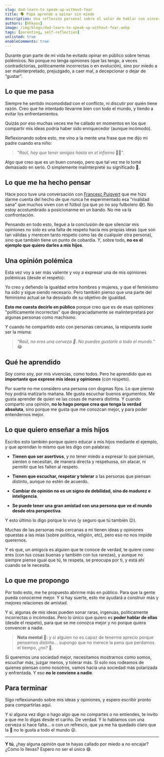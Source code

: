 ```yaml
---
slug: dad-learn-to speak-up-without-fear
title: 🗣️ Papá aprende a opinar sin miedo
description: Una reflexión personal sobre el valor de hablar con sinceridad, conectar más allá de las diferencias y enseñar con el ejemplo en un mundo polarizado.
authors: [hhkaos]
image: /img/blogs/dad-learn-to-speak-up-without-fear.webp
tags: [parenting, self-reflection]
unlisted: true
enableComments: true 
---
```


Durante gran parte de mi vida he evitado opinar en público sobre temas polémicos. No porque no tenga opiniones (que las tengo, a veces contradictorias, políticamente incorrectas o en evolución), sino por miedo a ser malinterpretado, prejuzgado, a caer mal, a decepcionar o dejar de “gustar”.

## Lo que me pasa

Siempre he sentido incomodidad con el conflicto, ni discutir por quién tiene razón. Creo que he intentado llevarme bien con todo el mundo, y tiendo a evitar los enfrentamientos.

Quizás por eso muchas veces me he callado en momentos en los que compartir mis ideas podría haber sido enriquecedor (aunque incómodo).  

Reflexionando sobre esto, me vino a la mente una frase que me dijo mi padre cuando era niño:

> “*Raúl, hay que tener amigos hasta en el infierno* 👹🔥”.

Algo que creo que es un buen consejo, pero que tal vez me lo tomé demasiado en serio. O simplemente malinterpreté su significado 🤷.

## Lo que me ha hecho pensar

Hace poco tuve una conversación con [Francesc Puigvert](https://www.linkedin.com/in/francesc-puigvert-pell-905a8847/?originalSubdomain=es) que me hizo darme cuenta del hecho de que nunca he experimentado esa "rivalidad sana" que muchos viven con el fútbol (ya que yo no soy futbolero 😅). No estoy acostumbrado a posicionarme en un bando. No me va la confrontación.

Pensando en todo esto, llegué a la conclusión de que silenciar mis opiniones no solo es una falta de respeto hacia mis propias ideas (que son tan válidas y merecen tanto respeto como las de cualquier otra persona), sino que también tiene un punto de cobardía. Y, sobre todo, **no es el ejemplo que quiero darles a mis hijos**.

## Una opinión polémica

Esta vez voy a ser más valiente y voy a expresar una de mis opiniones polémicas (desde el respeto):  

Yo creo y defiendo la igualdad entre hombres y mujeres, y que el feminismo ha sido y sigue siendo necesario. Pero también pienso que una parte del feminismo actual se ha desviado de su objetivo de igualdad.

**Esto me cuesta decirlo en público** porque creo que es de esas opiniones "políticamente incorrectas" que desgraciadamente se malinterpretará por algunas personas como machismo.

Y cuando he compartido esto con personas cercanas, la respuesta suele ser la misma:

> “*Raúl, no eres una cerveza 🍺. No puedes gustarle a todo el mundo.*” 😂

## Qué he aprendido

Soy como soy, por mis vivencias, como todos. Pero he aprendido que es **importante que exprese mis ideas y opiniones** (con respeto).  

Por suerte no me considero una persona con dogmas fijos. Lo que pienso hoy podría matizarlo mañana. Me gusta escuchar buenos argumentos. Me gusta aprender de quien ve las cosas de manera distinta. Y cuando comparto una opinión, **no lo hago porque crea que tenga la verdad absoluta**, sino porque me gusta que me conozcan mejor, y para poder entendernos mejor.

## Lo que quiero enseñar a mis hijos

Escribo esto también porque quiero educar a mis hijos mediante el ejemplo, y que aprendan lo mismo que les digo con palabras:

* **Tienen que ser asertivos**, y no tener miedo a expresar lo que piensan, sienten o necesitan, de manera directa y respetuosa, sin atacar, ni permitir que les falten al respeto.

* **Tienen que escuchar, respetar y tolerar** a las personas que piensan distinto, aunque no estén de acuerdo.

* **Cambiar de opinión no es un signo de debilidad, sino de madurez e inteligencia**.

* **Se puede tener una gran amistad con una persona que ve el mundo desde otra perspectiva**.

Y esto último lo digo porque lo vivo (y seguro que tú también 😉). 

Muchas de las personas más cercanas a mi tienen ideas y opiniones opuestas a las mías (sobre política, religión, etc), pero eso no nos impide querernos.

Y es que, un amigo/a es alguien que te conoce de verdad, te quiere como eres (con tus cosas buenas y también con tus rarezas), y aunque no siempre piense igual que tú, te respeta, se preocupa por ti, y está ahí cuando se le necesita.

## Lo que me propongo

Por todo esto, me he propuesto abrirme más en público. Para que la gente pueda conocerme mejor. Y si hay suerte, esto me ayudará a construir más y mejores relaciones de amistad.

Y sí, algunas de mis ideas pueden sonar raras, ingenuas, políticamente incorrectas o incómodas. Pero lo único que quiero es **poder hablar de ellas** (desde el respeto), para que se me conozca mejor y no porque quiera convencer a nadie.

> **Nota mental 🧠:** y si alguien no es capaz de tenerme aprecio porque pensemos distinto... supongo que no merece la pena que perdamos el tiempo, ¿no? 🤷.

Si queremos una sociedad mejor, necesitamos mostrarnos como somos, escuchar más, juzgar menos, y tolerar más. Si solo nos rodeamos de quienes piensan como nosotros, vamos hacia una sociedad más polarizada y enfrentada. Y eso **no le conviene a nadie**.

## Para terminar

Sigo reflexionando sobre mis ideas y opiniones, y espero escribir pronto para compartirlas aquí.

Y si alguna vez digo o hago algo que no compartes o no entiendes, te invito a que me lo digas desde el cariño. De verdad. Y lo hablamos con una cerveza si hace falta... o con un refresco, que ya me ha quedado claro que la 🍺 no le gusta a todo el mundo 😜.

---

**Y tú**, ¿hay alguna opinión que te hayas callado por miedo a no encajar? ¿Cómo lo llevas? Espero no ser el único 😅.